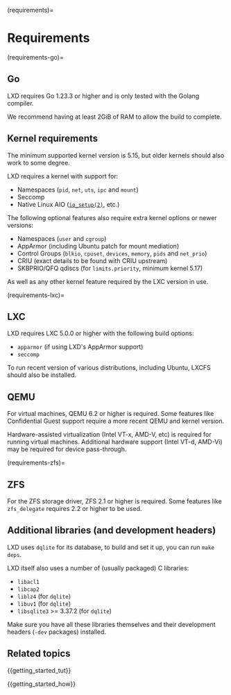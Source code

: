 (requirements)=
# Requirements

(requirements-go)=
## Go

LXD requires Go 1.23.3 or higher and is only tested with the Golang compiler.

We recommend having at least 2GiB of RAM to allow the build to complete.

## Kernel requirements

The minimum supported kernel version is 5.15, but older kernels should also work to some degree.

LXD requires a kernel with support for:

* Namespaces (`pid`, `net`, `uts`, `ipc` and `mount`)
* Seccomp
* Native Linux AIO
  ([`io_setup(2)`](https://man7.org/linux/man-pages/man2/io_setup.2.html), etc.)

The following optional features also require extra kernel options or newer versions:

* Namespaces (`user` and `cgroup`)
* AppArmor (including Ubuntu patch for mount mediation)
* Control Groups (`blkio`, `cpuset`, `devices`, `memory`, `pids` and `net_prio`)
* CRIU (exact details to be found with CRIU upstream)
* SKBPRIO/QFQ qdiscs (for `limits.priority`, minimum kernel 5.17)

As well as any other kernel feature required by the LXC version in use.

(requirements-lxc)=
## LXC

LXD requires LXC 5.0.0 or higher with the following build options:

* `apparmor` (if using LXD's AppArmor support)
* `seccomp`

To run recent version of various distributions, including Ubuntu, LXCFS
should also be installed.

## QEMU

For virtual machines, QEMU 6.2 or higher is required. Some features like
Confidential Guest support require a more recent QEMU and kernel version.

Hardware-assisted virtualization (Intel VT-x, AMD-V, etc) is required for
running virtual machines. Additional hardware support (Intel VT-d, AMD-Vi) may
be required for device pass-through.

(requirements-zfs)=
## ZFS

For the ZFS storage driver, ZFS 2.1 or higher is required. Some features
like `zfs_delegate` requires 2.2 or higher to be used.

## Additional libraries (and development headers)

LXD uses `dqlite` for its database, to build and set it up, you can
run `make deps`.

LXD itself also uses a number of (usually packaged) C libraries:

* `libacl1`
* `libcap2`
* `liblz4` (for `dqlite`)
* `libuv1` (for `dqlite`)
* `libsqlite3` >= 3.37.2 (for `dqlite`)

Make sure you have all these libraries themselves and their development
headers (`-dev` packages) installed.

## Related topics

{{getting_started_tut}}

{{getting_started_how}}
